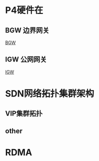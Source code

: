 # P4硬件在
## BGW 边界网关
[BGW](https://github.com/singgel/igw)

## IGW 公网网关
[IGW](https://github.com/singgel/igw)

# SDN网络拓扑集群架构

## VIP集群拓扑

## other

# RDMA
